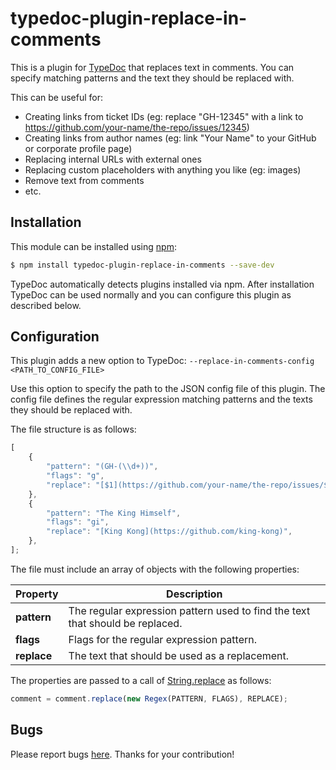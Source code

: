 # typedoc-plugin-replace-in-comments

This is a plugin for [TypeDoc](https://github.com/TypeStrong/typedoc) that replaces text in comments.
You can specify matching patterns and the text they should be replaced with.

This can be useful for:

-   Creating links from ticket IDs (eg: replace "GH-12345" with a link to https://github.com/your-name/the-repo/issues/12345)
-   Creating links from author names (eg: link "Your Name" to your GitHub or corporate profile page)
-   Replacing internal URLs with external ones
-   Replacing custom placeholders with anything you like (eg: images)
-   Remove text from comments
-   etc.

## Installation

This module can be installed using [npm](https://www.npmjs.com/package/typedoc-plugin-replace-in-comments):

```sh
$ npm install typedoc-plugin-replace-in-comments --save-dev
```

TypeDoc automatically detects plugins installed via npm. After installation TypeDoc can be used normally and you can
configure this plugin as described below.

## Configuration

This plugin adds a new option to TypeDoc: `--replace-in-comments-config <PATH_TO_CONFIG_FILE>`

Use this option to specify the path to the JSON config file of this plugin.
The config file defines the regular expression matching patterns and the texts they should be replaced with.

The file structure is as follows:

```javascript
[
    {
        "pattern": "(GH-(\\d+))",
        "flags": "g",
        "replace": "[$1](https://github.com/your-name/the-repo/issues/$2)",
    },
    {
        "pattern": "The King Himself",
        "flags": "gi",
        "replace": "[King Kong](https://github.com/king-kong)",
    },
];
```

The file must include an array of objects with the following properties:

| Property    | Description                                                                   |
| ----------- | ----------------------------------------------------------------------------- |
| **pattern** | The regular expression pattern used to find the text that should be replaced. |
| **flags**   | Flags for the regular expression pattern.                                     |
| **replace** | The text that should be used as a replacement.                                |

The properties are passed to a call of
[String.replace](https://developer.mozilla.org/en-US/docs/Web/JavaScript/Reference/Global_Objects/String/replace)
as follows:

```javascript
comment = comment.replace(new Regex(PATTERN, FLAGS), REPLACE);
```

## Bugs

Please report bugs [here](https://github.com/krisztianb/typedoc-plugin-replace-in-comments/issues).
Thanks for your contribution!
